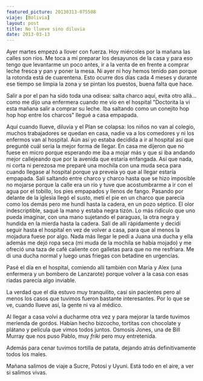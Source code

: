 ```yaml
---
featured_picture: 20130313-075508
viaje: [Bolivia]
layout: post
title: No llueve sino diluvia
date: 2013-03-13
---
```


Ayer martes empezó a llover con fuerza. Hoy miércoles por la mañana las calles son ríos. Me toca a mí preparar los desayunos de la casa y para eso tengo que levantarme un poco antes, ir a la venta de en frente a comprar leche fresca y pan y poner la mesa. Ni ayer ni hoy hemos tenido pan porque la rotonda está de cuarentena. Esto ocurre dos días cada 4 meses y durante ese tiempo se limpia la zona y se pintan los puestos, buena falta que hace.

Salir a por el pan ha sido toda una odisea: salta charco aquí, evita otro allá... como me dijo una enfermera cuando me vio en el hospital "Doctorita la vi esta mañana salir a comprar su leche. Iba saltando como un conejito hop hop hop entre los charcos" llegué a casa empapada.

Aquí cuando llueve, diluvia y el Plan se colapsa: los niños no van al colegio, muchos trabajadores se quedan en casa, nadie va a los comedores y ni los enfermos van al hospital. Aún así yo estaba decidida a ir al hospital así que pregunté cuál seria la mejor forma de llegar. En casa me dijeron que no fuese en micro porque esperando me iba a mojar más y que si iba andando mejor callejeando que por la avenida que estaría enfangada. Así que nada, ni corta ni perezosa me preparé una mochila con una muda seca para cuando llegase al hospital porque ya preveía yo que al llegar estaría empapada. Salí saltando entre charco y charco hasta que se hizo imposible no mojarse porque la calle era un río y tuve que acostumbrarme a ir con el agua por el tobillo, los pies empapados y llenos de fango. Pasando por delante de la iglesia llegó el susto, metí el pie en un charco que parecía como los demás pero me hundí hasta la cadera, en un pozo séptico. El olor indescriptible, saqué la mano y estaba negra tizón. Lo más ridículo que uno pueda imaginar, con una mano sujetando el paraguas, la otra negra y hundida en la mierda hasta la cadera. Salí de allí rápidamente y decidí seguir hasta el hospital en vez de volver a casa, para que al menos la mojadura fuese por algo. Nada más llegar le pedí a Juana una ducha y ella además me dejó ropa seca (mi muda de la mochila se había mojado) y me ofreció una taza de café caliente con galletas para que no me resfriara. Me di una ducha normal y luego unas friegas con betadine en urgencias.

Pasé el día en el hospital, comiendo allí también con María y Alex (una enfermera y un bombero de Lanzarote) porque volver a la casa con esas riadas parecía algo inviable.

La verdad que el día estuvo muy tranquilito, casi sin pacientes pero al menos los casos que tuvimos fueron bastante interesantes. Por lo que se ve, cuando llueve así, la gente ni va al médico.

Al llegar a casa volví a ducharme otra vez y para mejorar la tarde tuvimos merienda de gordos. Habían hecho bizcocho, tortitas con chocolate y plátano y película que vimos todos juntos. Osmosis Jones, una de Bill Murray que nos puso Pablo, muy <em>friki </em>pero muy entretenida.

Además para cenar tuvimos tortilla de patata, dejando atrás definitivamente todos los males.

Mañana salimos de viaje a Sucre, Potosí y Uyuni. Está todo en el aire, a ver si salimos vivas.

<img src="https://lh5.ggpht.com/GxVcekiX1y0p7WgCRF3R6vMfw8NnUTYdf-dXKF9d59sssLvKFRpZHOt4KnXqHKZoWeZr4IaN9I0MtCoiUxs" alt="" data-key="9040116">

<img src="https://lh6.ggpht.com/ef8V-rf8HHrJB4VUpwZilP61sk8ErLYp_59eNuOpFNjbxdZgzpvBwN99IxhFoaBMMZkc3TQktp4DWXbwK4oO" alt="" data-key="3100198">
